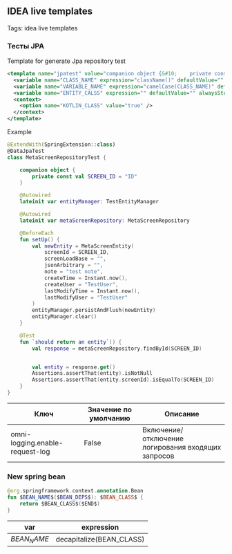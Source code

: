 ## IDEA live templates
Tags: idea live templates

### Тесты JPA

Template for generate Jpa repository test

```xml
<template name="jpatest" value="companion object {&#10;    private const val ENTITY_ID = &quot;fakeId&quot;&#10;}&#10;&#10;@Autowired&#10;lateinit var entityManager: TestEntityManager&#10;&#10;@Autowired&#10;lateinit var $VARIABLE_NAME$: $CLASS_NAME$&#10;&#10;@BeforeEach&#10;fun setUp() {&#10;&#10;    val entity =&#10;        $ENTITY_CALSS$(&#10;            id = ENTITY_ID,&#10;            createTime = Instant.now(),&#10;            createUser = &quot;fakeUser&quot;,&#10;            lastModifyTime = Instant.now(),&#10;            lastModifyUser = &quot;fakeUser&quot;,&#10;            partitionKey = generatePartitionKey()&#10;        )&#10;    entityManager.persistAndFlush(entity)&#10;    entityManager.clear()&#10;}&#10;&#10;@Test&#10;fun `should return an entity by id`() {&#10;    val response = $VARIABLE_NAME$.findById(ENTITY_ID)&#10;&#10;    val entity = response.get()&#10;    assertThat(entity).isNotNull&#10;    assertThat(entity.id).isEqualTo(ENTITY_ID)&#10;}" toReformat="false" toShortenFQNames="true">
  <variable name="CLASS_NAME" expression="className()" defaultValue="" alwaysStopAt="true" />
  <variable name="VARIABLE_NAME" expression="camelCase(CLASS_NAME)" defaultValue="" alwaysStopAt="true" />
  <variable name="ENTITY_CALSS" expression="" defaultValue="" alwaysStopAt="true" />
  <context>
    <option name="KOTLIN_CLASS" value="true" />
  </context>
</template>
```

Example

```kotlin
@ExtendWith(SpringExtension::class)
@DataJpaTest
class MetaScreenRepositoryTest {

    companion object {
        private const val SCREEN_ID = "ID"
    }

    @Autowired
    lateinit var entityManager: TestEntityManager

    @Autowired
    lateinit var metaScreenRepository: MetaScreenRepository

    @BeforeEach
    fun setUp() {
        val newEntity = MetaScreenEntity(
            screenId = SCREEN_ID,
            screenLoadBase = "",
            jsonArbitrary = "",
            note = "test note",
            createTime = Instant.now(),
            createUser = "TestUser",
            lastModifyTime = Instant.now(),
            lastModifyUser = "TestUser"
        )
        entityManager.persistAndFlush(newEntity)
        entityManager.clear()
    }

    @Test
    fun `should return an entity`() {
        val response = metaScreenRepository.findById(SCREEN_ID)


        val entity = response.get()
        Assertions.assertThat(entity).isNotNull
        Assertions.assertThat(entity.screenId).isEqualTo(SCREEN_ID)
    }
}
```



| Ключ                            | Значение по умолчанию | Описание                                           |
| ------------------------------- | --------------------- | -------------------------------------------------- |
| omni-logging.enable-request-log | False                 | Включение/отключение логирования входящих запросов |



### New spring bean



```kotlin
@org.springframework.context.annotation.Bean
fun $BEAN_NAME$($BEAN_DEPS$): $BEAN_CLASS$ {
    return $BEAN_CLASS$($END$)
}
```

| var         | expression               |
| ----------- | ------------------------ |
| $BEAN_NAME$ | decapitalize(BEAN_CLASS) |




